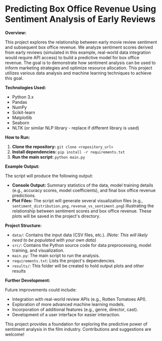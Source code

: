 # Predicting Box Office Revenue Using Sentiment Analysis of Early Reviews

**Overview:**

This project explores the relationship between early movie review sentiment and subsequent box office revenue.  We analyze sentiment scores derived from early reviews (simulated in this example,  real-world data integration would require API access) to build a predictive model for box office revenue. The goal is to demonstrate how sentiment analysis can be used to inform marketing strategies and optimize resource allocation.  This project utilizes various data analysis and machine learning techniques to achieve this goal.

**Technologies Used:**

* Python 3.x
* Pandas
* NumPy
* Scikit-learn
* Matplotlib
* Seaborn
* NLTK (or similar NLP library -  replace if different library is used)


**How to Run:**

1. **Clone the repository:**  `git clone <repository_url>`
2. **Install dependencies:** `pip install -r requirements.txt`
3. **Run the main script:** `python main.py`

**Example Output:**

The script will produce the following output:

* **Console Output:**  Summary statistics of the data, model training details (e.g., accuracy scores, model coefficients), and final box office revenue predictions.
* **Plot Files:**  The script will generate several visualization files (e.g., `sentiment_distribution.png`, `revenue_vs_sentiment.png`) illustrating the relationship between sentiment scores and box office revenue. These plots will be saved in the project's directory.

**Project Structure:**

* `data/`: Contains the input data (CSV files, etc.).  *(Note:  This will likely need to be populated with your own data)*
* `src/`: Contains the Python source code for data preprocessing, model training, and visualization.
* `main.py`: The main script to run the analysis.
* `requirements.txt`: Lists the project's dependencies.
* `results/`:  This folder will be created to hold output plots and other results


**Further Development:**

Future improvements could include:

* Integration with real-world review APIs (e.g., Rotten Tomatoes API).
* Exploration of more advanced machine learning models.
* Incorporation of additional features (e.g., genre, director, cast).
* Development of a user interface for easier interaction.


This project provides a foundation for exploring the predictive power of sentiment analysis in the film industry.  Contributions and suggestions are welcome!